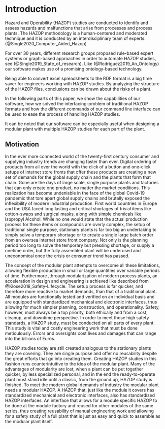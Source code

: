 # Introduction

Hazard and Operability (HAZOP) studies are conducted to identify and assess hazards and malfunctions that arise from processes and process plants. The HAZOP methodology is a human-centered and moderated technique and it is conducted by an interdisciplinary team of experts. (@Single2020_Computer_Aided_Hazop)

For over 30 years, different research groups proposed rule-based expert systems or graph-based approaches in order to automate HAZOP studies, see (@Single2019_State_of_research). Like (@Rodriguez2019_An_Ontology) our software makes use of a promising ontology-based technology.

Being able to convert excel spreadsheets to the RDF format is a big time saver for engineers working with HAZOP studies. By analyzing the structure of the HAZOP files, conclusions can be drawn about the risks of a plant.

In the following parts of this paper, we show the capabilities of our software, how we solved the interfacing-problem of traditional HAZOP formats and how the different commands of our command line interface can be used to ease the process of handling HAZOP studies.

It can be noted that our software can be especially useful when designing a modular plant with multiple HAZOP studies for each part of the plant.

## Motivation

In the ever more connected world of the twenty-first century consumer and supplying industry trends are changing faster than ever. Digital ordering of products from all over the world with the click of a button and one-click setups of internet store fronts that offer these products are creating a new set of demands for the global supply chain and the plants that form that chain. Gone are the days of large scale, single purpose plants and factories that can only create one product, no matter the market conditions. This realization has become undeniable in the face of the global Covid-19 pandemic that tore apart global supply chains and brutally exposed the inflexibility of modern industrial production. First world countries in Europe and the USA faced long lasting and critical shortages of trivial items like cotton-swaps and surgical masks, along with simple chemicals like Isopropyl Alcohol. While no one would state that the actual production process for these items or compounds are overly complex, the setup of traditional single purpose, stationary plants is far too big an undertaking to simply solve a temporary shortage or to create a single large batch order from an oversea internet store front company. Not only is the planning period too long to solve the temporary but pressing shortage, or supply a onetime order, but the fully assembled plant will be underused and uneconomical once the crisis or consumer trend has passed.

The concept of the modular plant attempts to overcome all these limitations, allowing flexible production in small or large quantities over variable periods of time. Furthermore ,through modularization of modern process plants, an acceleration in design and engineering is achieved like described from @Klose2019_Safety-Lifecycle. The setup process is far quicker, and therefore more reactive to market demands, than that of a traditional plant. All modules are functionally tested and verified on an individual basis and are equipped with standardized mechanical and electronic interfaces, thus allowing for much simpler planning, construction, and operationality. Safety, however, must always be a top priority, both ethically and from a cost, cleanup, and downtime perspective. In order to  meet those high safety standards, a HAZOP study, must be conducted on all parts of every plant. This study is vital and costly engineering work that must be done meticulously. Errors and oversights cost lives and damages that can range into the billions of Euros. 

HAZOP studies today are still created analogous to the stationary plants they are covering. They are single purpose and offer no reusability despite the great efforts that go into creating them. Creating HAZOP studies in this fashion runs counterintuitive to the idea of the modular plant. Many of the advantages of modularity are lost, when a plant can be put together quicker, by less specialized personal, and in the end the ready-to-operate plant must stand idle until a classic, from the ground up, HAZOP study is finished. To meet the modern global demands of industry the modular plant needs a modular HAZOP. A HAZOP that, just like the module it covers has standardized mechanical and electronic interfaces, also has standardized HAZOP interfaces. An interface that allows for a module specific HAZOP to be done at the module factory and reused for other modules of the same series, thus creating reusability of manual engineering work and allowing for a safety study of a full plant that is just as easy and quick to assemble as the modular plant itself.



